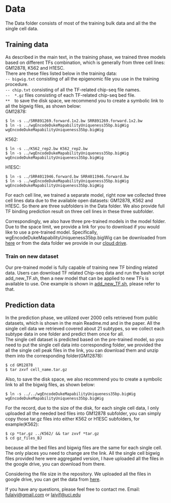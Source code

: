 # Data
The Data folder consists of most of the training bulk data and all the the single cell data.
## Training data
As described in the main text, in the training phase, we trained three models based on different TFs combination, which is generally from three cell lines: GM12878, K562 and H1ESC.   
There are these files listed below in the training data:  
  `-- bigwig.txt` consisting of all the epigenomic file you use in the training procedure.  
  `-- chip.txt` consisting of all the TF-related chip-seq file names.  
  `--  *.gz` files consisting of each TF-related chip-seq bed file.  
  `**  `to save the disk space, we recommend you to create a symbolic link to all the bigwig files, as shown below:  
GM12878:  
  <pre><code>$ ln -s ../SRR891269.forward.1x2.bw SRR891269.forward.1x2.bw
$ ln -s ../wgEncodeDukeMapabilityUniqueness35bp.bigWig wgEncodeDukeMapabilityUniqueness35bp.bigWig
</code></pre>  
K562:  
  <pre><code>$ ln -s ../K562_rep2.bw K562_rep2.bw
$ ln -s ../wgEncodeDukeMapabilityUniqueness35bp.bigWig wgEncodeDukeMapabilityUniqueness35bp.bigWig
</code></pre>  
H1ESC:  
  <pre><code>$ ln -s ../SRR4011946.forward.bw SRR4011946.forward.bw
$ ln -s ../wgEncodeDukeMapabilityUniqueness35bp.bigWig wgEncodeDukeMapabilityUniqueness35bp.bigWig
</code></pre>  

For each cell line, we trained a separate model, right now we collected three cell lines data due to the available open datasets: GM12878, K562 and H1ESC. So there are three subfolders in the Data folder. We also provide full TF binding prediction result on three cell lines in these three subfolder.   

Correspondingly, we also have three pre-trained models in the model folder. Due to the space limit, we provide a link for you to download if you would like to use a pre-trained model. Specifically, wgEncodeDukeMapabilityUniqueness35bp.bigWig can be downloaded from [here](http://hgdownload.cse.ucsc.edu/goldenpath/hg19/encodeDCC/wgEncodeMapability/) or from the data folder we provide in our [cloud drive](https://drive.google.com/open?id=1R9V53HgpdrjYdFJ04nF_BxjaUfVI7LI1).  
### Train on new dataset 
Our pre-trained model is fully capable of training new TF binding related data. Users can download TF related Chip-seq data and run the bash script add_new_TF.sh, then a new model that can be applied to new TFs is available to use. One example is shown in [add_new_TF.sh](https://github.com/sperfu/scFAN/blob/master/Data/add_new_TF.sh), please refer to that.


## Prediction data
In the prediction phase, we utilized over 2000 cells retrieved from public datasets, which is shown in the main Readme.md and in the paper. All the single cell data we retrieved covered about 21 subtypes, so we collect each subtype data in one folder and predict them once for all.  
The single cell dataset is predicted based on the pre-trained model, so you need to put the single cell data into corresponding folder, we provided the all the single cell peak files in the link, you can download them and unzip them into the corresponding folder(GM12878):  
<pre><code>$ cd GM12878
$ tar zxvf cell_name.tar.gz
</code></pre>   
Also, to save the disk space, we also recommend you to create a symbolic link to all the bigwig files, as shown below:
<pre><code>$ ln -s ../../wgEncodeDukeMapabilityUniqueness35bp.bigWig wgEncodeDukeMapabilityUniqueness35bp.bigWig
</code></pre>  
For the record, due to the size of the disk, for each single cell data, I only uploaded all the needed bed files into GM12878 subfolder, you can simply copy those tar.gz files into either K562 or H1ESC subfolders, for example(K562):  
<pre><code>$ cp *tar.gz ../K562/ && tar zxvf *tar.gz
$ cd gz_files_BJ
</code></pre>   
because all the bed files and bigwig files are the same for each single cell. The only places you need to change are the link. All the single cell bigwig files provided here were aggregated version, I have uploaded all the files in the google drive, you can download from there.   
 

Considering the file size in the repository. We uploaded all the files in google drive, you can get the data from [here](https://drive.google.com/open?id=1R9V53HgpdrjYdFJ04nF_BxjaUfVI7LI1).  

If you have any questions, please feel free to contact me.
Email: fulaiyi@gmail.com or laiyif@uci.edu
